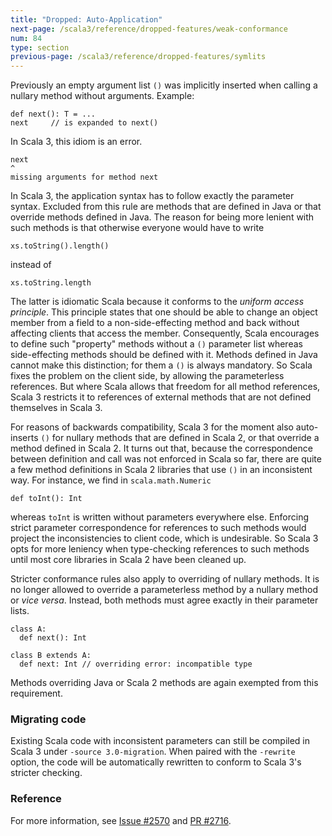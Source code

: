 ```yaml
---
title: "Dropped: Auto-Application"
next-page: /scala3/reference/dropped-features/weak-conformance
num: 84
type: section
previous-page: /scala3/reference/dropped-features/symlits
---
```


<!-- THIS FILE HAS BEEN GENERATED BY SCALADOC PREPROCESSOR.
    The whole process of generation the docs can be found under this README: https://github.com/lampepfl/dotty/blob/master/docs/README.md
    The source file can be found here https://github.com/lampepfl/dotty/edit/master/docs/docs/reference/dropped-features/auto-apply.md
    NOTE THAT ANY CHANGES TO THIS FILE WILL BE OVERRIDEN BY PREPROCESSOR.
-->

Previously an empty argument list `()` was implicitly inserted when
calling a nullary method without arguments. Example:

<div class="snippet" ><div class="buttons"></div><pre><code class="language-scala"><span id="0" class="" >def next(): T = ...
</span><span id="1" class="" >next     // is expanded to next()
</span></code></pre></div>

In Scala 3, this idiom is an error.

<div class="snippet" ><div class="buttons"></div><pre><code class="language-scala"><span id="0" class="" >next
</span><span id="1" class="" >^
</span><span id="2" class="" >missing arguments for method next
</span></code></pre></div>

In Scala 3, the application syntax has to follow exactly the parameter
syntax. Excluded from this rule are methods that are defined in Java
or that override methods defined in Java. The reason for being more
lenient with such methods is that otherwise everyone would have to
write

<div class="snippet" ><div class="buttons"></div><pre><code class="language-scala"><span id="0" class="" >xs.toString().length()
</span></code></pre></div>

instead of

<div class="snippet" ><div class="buttons"></div><pre><code class="language-scala"><span id="0" class="" >xs.toString.length
</span></code></pre></div>

The latter is idiomatic Scala because it conforms to the _uniform
access principle_. This principle states that one should be able to
change an object member from a field to a non-side-effecting method
and back without affecting clients that access the
member. Consequently, Scala encourages to define such "property"
methods without a `()` parameter list whereas side-effecting methods
should be defined with it. Methods defined in Java cannot make this
distinction; for them a `()` is always mandatory. So Scala fixes the
problem on the client side, by allowing the parameterless references.
But where Scala allows that freedom for all method references, Scala 3
restricts it to references of external methods that are not defined
themselves in Scala 3.

For reasons of backwards compatibility, Scala 3 for the moment also
auto-inserts `()` for nullary methods that are defined in Scala 2, or
that override a method defined in Scala 2. It turns out that, because
the correspondence between definition and call was not enforced in
Scala so far, there are quite a few method definitions in Scala 2
libraries that use `()` in an inconsistent way. For instance, we
find in `scala.math.Numeric`

<div class="snippet" ><div class="buttons"></div><pre><code class="language-scala"><span id="0" class="" >def toInt(): Int
</span></code></pre></div>

whereas `toInt` is written without parameters everywhere
else. Enforcing strict parameter correspondence for references to
such methods would project the inconsistencies to client code, which
is undesirable. So Scala 3 opts for more leniency when type-checking
references to such methods until most core libraries in Scala 2 have
been cleaned up.

Stricter conformance rules also apply to overriding of nullary
methods.  It is no longer allowed to override a parameterless method
by a nullary method or _vice versa_. Instead, both methods must agree
exactly in their parameter lists.

<div class="snippet" ><div class="buttons"></div><pre><code class="language-scala"><span id="0" class="" >class A:
</span><span id="1" class="" >  def next(): Int
</span><span id="2" class="" >
</span><span id="3" class="" >class B extends A:
</span><span id="4" class="" >  def next: Int // overriding error: incompatible type
</span></code></pre></div>

Methods overriding Java or Scala 2 methods are again exempted from this
requirement.

### Migrating code

Existing Scala code with inconsistent parameters can still be compiled
in Scala 3 under `-source 3.0-migration`. When paired with the `-rewrite`
option, the code will be automatically rewritten to conform to Scala 3's
stricter checking.

### Reference

For more information, see [Issue #2570](https://github.com/lampepfl/dotty/issues/2570) and [PR #2716](https://github.com/lampepfl/dotty/pull/2716).
